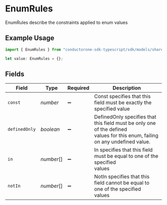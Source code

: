 # EnumRules

EnumRules describe the constraints applied to enum values

## Example Usage

```typescript
import { EnumRules } from "conductorone-sdk-typescript/sdk/models/shared";

let value: EnumRules = {};
```

## Fields

| Field                                                                                                                        | Type                                                                                                                         | Required                                                                                                                     | Description                                                                                                                  |
| ---------------------------------------------------------------------------------------------------------------------------- | ---------------------------------------------------------------------------------------------------------------------------- | ---------------------------------------------------------------------------------------------------------------------------- | ---------------------------------------------------------------------------------------------------------------------------- |
| `const`                                                                                                                      | *number*                                                                                                                     | :heavy_minus_sign:                                                                                                           | Const specifies that this field must be exactly the specified value                                                          |
| `definedOnly`                                                                                                                | *boolean*                                                                                                                    | :heavy_minus_sign:                                                                                                           | DefinedOnly specifies that this field must be only one of the defined<br/> values for this enum, failing on any undefined value. |
| `in`                                                                                                                         | *number*[]                                                                                                                   | :heavy_minus_sign:                                                                                                           | In specifies that this field must be equal to one of the specified<br/> values                                               |
| `notIn`                                                                                                                      | *number*[]                                                                                                                   | :heavy_minus_sign:                                                                                                           | NotIn specifies that this field cannot be equal to one of the specified<br/> values                                          |